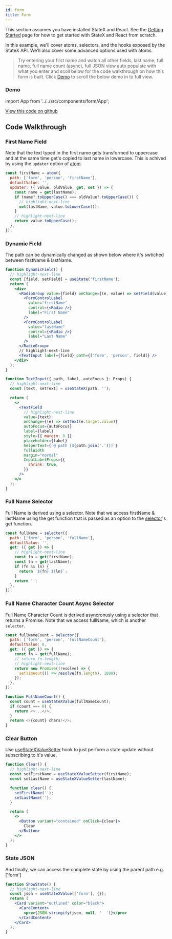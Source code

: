 ```yaml
---
id: form
title: Form
---
```


This section assumes you have installed StateX and React. See the [Getting Started](..) page for how to get started with StateX and React from scratch.

In this example, we'll cover atoms, selectors, and the hooks exposed by the StateX API. We'll also cover some advanced options used with atoms.

> Try entering your first name and watch all other fields, last name, full name, full name count (async), full JSON view auto populate with what you enter and scoll below for the code walkthrough on how this form is built. Click [Demo](#demo) to scroll the below demo in to full view.

### Demo

import App from '../../src/components/form/App';

<App />

[View this code on github](https://github.com/CloudIOInc/statex/blob/master/website/src/components/form/App.tsx)

## Code Walkthrough

### First Name Field

Note that the text typed in the first name gets transformed to uppercase and at the same time get's copied to last name in lowercase. This is achived by using the `updater` option of [atom](../api-reference/core/atom).

```javascript
const firstName = atom({
  path: ['form', 'person', 'firstName'],
  defaultValue: '',
  updater: ({ value, oldValue, get, set }) => {
    const name = get(lastName);
    if (name?.toUpperCase() === oldValue?.toUpperCase()) {
      // highlight-next-line
      set(lastName, value.toLowerCase());
    }
    // highlight-next-line
    return value.toUpperCase();
  },
});
```

### Dynamic Field

The path can be dynamically changed as shown below where it's swtiched between firstName & lastName.

```jsx
function DynamicField() {
  // highlight-next-line
  const [field, setField] = useState('firstName');
  return (
    <div>
      <RadioGroup value={field} onChange={(e, value) => setField(value)} row>
        <FormControlLabel
          value="firstName"
          control={<Radio />}
          label="First Name"
        />
        <FormControlLabel
          value="lastName"
          control={<Radio />}
          label="Last Name"
        />
      </RadioGroup>
      // highlight-next-line
      <TextInput label={field} path={['form', 'person', field]} />
    </div>
  );
}

function TextInput({ path, label, autoFocus }: Props) {
  // highlight-next-line
  const [text, setText] = useStateX(path, '');

  return (
    <>
      <TextField
        // highlight-next-line
        value={text}
        onChange={(e) => setText(e.target.value)}
        autoFocus={autoFocus}
        label={label}
        style={{ margin: 8 }}
        placeholder={label}
        helperText={`@ path [${path.join('.')}]`}
        fullWidth
        margin="normal"
        InputLabelProps={{
          shrink: true,
        }}
      />
    </>
  );
}
```

### Full Name Selector

Full Name is derived using a selector. Note that we access firstName & lastName using the get function that is passed as an option to the [selector](../api-reference/core/selector)'s get function.

```javascript
const fullName = selector({
  path: ['form', 'person', 'fullName'],
  defaultValue: '',
  get: ({ get }) => {
    // highlight-next-line
    const fn = get(firstName);
    const ln = get(lastName);
    if (fn && ln) {
      return `${fn} ${ln}`;
    }
    return '';
  },
});
```

### Full Name Character Count Async Selector

Full Name Character Count is derived asyncronusly using a selector that returns a Promise. Note that we access fullName, which is another `selector`.

```javascript
const fullNameCount = selector({
  path: ['form', 'person', 'fullNameCount'],
  defaultValue: 0,
  get: ({ get }) => {
    const fn = get(fullName);
    // return fn.length;
    // highlight-next-line
    return new Promise((resolve) => {
      setTimeout(() => resolve(fn.length), 1000);
    });
  },
});

function FullNameCount() {
  const count = useStateXValue(fullNameCount);
  if (count === 0) {
    return <>...</>;
  }
  return <>{count} chars!</>;
}
```

### Clear Button

Use [useStateXValueSetter](../api-reference/core/useStateXValueSetter) hook to just perform a state update without subscribing to it's value.

```jsx
function Clear() {
  // highlight-next-line
  const setFirstName = useStateXValueSetter(firstName);
  const setLastName = useStateXValueSetter(lastName);

  function clear() {
    setFirstName('');
    setLastName('');
  }

  return (
    <>
      <Button variant="contained" onClick={clear}>
        Clear
      </Button>
    </>
  );
}
```

### State JSON

And finally, we can access the complete state by using the parent path e.g. ['form']

```jsx
function ShowState() {
  // highlight-next-line
  const json = useStateXValue(['form'], {});
  return (
    <Card variant="outlined" color="black">
      <CardContent>
        <pre>{JSON.stringify(json, null, '  ')}</pre>
      </CardContent>
    </Card>
  );
}
```
